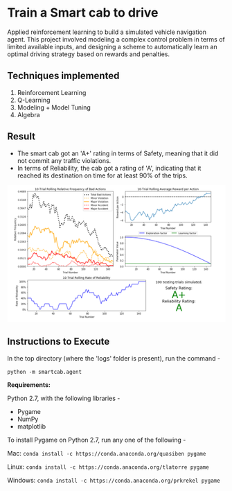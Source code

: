Train a Smart cab to drive
=====================

Applied reinforcement learning to build a simulated vehicle navigation agent. This project involved modeling a complex control problem in terms of limited available inputs, and designing a scheme to automatically learn an optimal driving strategy based on rewards and penalties.

Techniques implemented
-----------------------------------

1. Reinforcement Learning
2.  Q-Learning
3. Modeling + Model Tuning
4. Algebra

Result
---------

- The smart cab got an 'A+' rating in terms of Safety, meaning that it did not commit any traffic violations.
- In terms of Reliability, the cab got a rating of 'A', indicating that it reached its destination on time for at least 90% of the trips.

![Visualization of the Outcome](outcome.PNG)

Instructions to Execute
--------------------------------

In the top directory (where the 'logs' folder is present), run the command - 

    python -m smartcab.agent

**Requirements:**

Python 2.7, with the following libraries - 
- Pygame
- NumPy
- matplotlib

To install Pygame on Python 2.7, run any one of the following - 

Mac: `conda install -c https://conda.anaconda.org/quasiben pygame`

Linux: `conda install -c https://conda.anaconda.org/tlatorre pygame`

Windows: `conda install -c https://conda.anaconda.org/prkrekel pygame`
